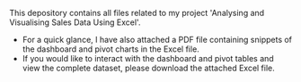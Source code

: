This depository contains all files related to my project 'Analysing and Visualising Sales Data Using Excel'.
* For a quick glance, I have also attached a PDF file containing snippets of the dashboard and pivot charts in the Excel file.
* If you would like to interact with the dashboard and pivot tables and view the complete dataset, please download the attached Excel file.

